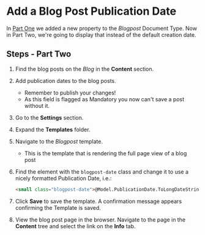 # Add a Blog Post Publication Date

In [Part One](README.md) we added a new property to the *Blogpost* Document Type.
Now in Part Two, we're going to display that instead of the default creation date.

## Steps - Part Two

1. Find the blog posts on the *Blog* in the **Content** section.
2. Add publication dates to the blog posts.

    * Remember to publish your changes!
    * As this field is flagged as Mandatory you now can't save a post without it.

3. Go to the **Settings** section.
4. Expand the **Templates** folder.
5. Navigate to the *Blogpost* template.

    * This is the template that is rendering the full page view of a blog post

6. Find the element with the `blogpost-date` class and change it to use a nicely formatted Publication Date, i.e.:

    ```html
    <small class="blogpost-date">@Model.PublicationDate.ToLongDateString()</small>
    ```

7. Click **Save** to save the template. A confirmation message appears confirming the Template is saved.
8. View the blog post page in the browser. Navigate to the page in the **Content** tree and select the link on the **Info** tab.
